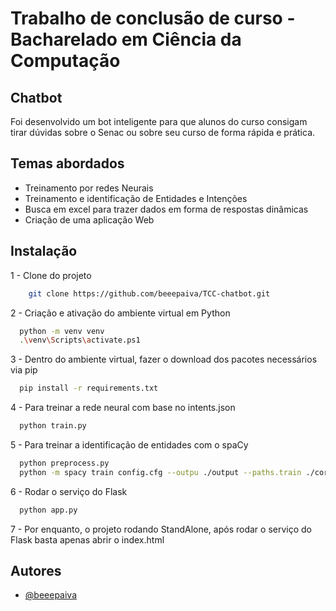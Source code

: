 
# Trabalho de conclusão de curso - Bacharelado em Ciência da Computação
## Chatbot

Foi desenvolvido um bot inteligente para que alunos do curso consigam tirar dúvidas sobre o Senac ou sobre seu curso
de forma rápida e prática.



## Temas abordados

- Treinamento por redes Neurais
- Treinamento e identificação de Entidades e Intenções 
- Busca em excel para trazer dados em forma de respostas dinâmicas
- Criação de uma aplicação Web


## Instalação

1 - Clone do projeto 
```bash
    git clone https://github.com/beeepaiva/TCC-chatbot.git
```

2 - Criação e ativação do ambiente virtual em Python
```bash
  python -m venv venv
  .\venv\Scripts\activate.ps1
```

3 - Dentro do ambiente virtual, fazer o download dos pacotes necessários via pip
```bash
  pip install -r requirements.txt
```   

4 - Para treinar a rede neural com base no intents.json
```bash
  python train.py
```

5 - Para treinar a identificação de entidades com o spaCy
```bash
  python preprocess.py
  python -m spacy train config.cfg --outpu ./output --paths.train ./corpus/train.spacy --paths.dev ./corpus/dev.spacy
```

6 - Rodar o serviço do Flask
```bash
  python app.py
```

7 - Por enquanto, o projeto rodando StandAlone, após rodar o serviço do Flask basta apenas abrir o index.html
## Autores

- [@beeepaiva](https://www.github.com/beeepaiva)

